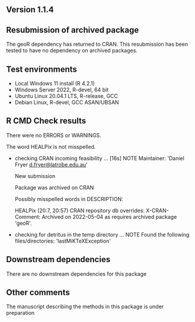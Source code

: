 ## Version 1.1.4

## Resubmission of archived package
The geoR dependency has returned to CRAN.
This resubmission has been tested to have no dependency on archived packages.

## Test environments

* Local Windows 11 install (R 4.2.1)
* Windows Server 2022, R-devel, 64 bit
* Ubuntu Linux 20.04.1 LTS, R-release, GCC
* Debian Linux, R-devel, GCC ASAN/UBSAN

## R CMD Check results
There were no ERRORS or WARNINGS.

The word HEALPix is not misspelled.

* checking CRAN incoming feasibility ... [16s] NOTE
    Maintainer: 'Daniel Fryer <d.fryer@latrobe.edu.au>'

    New submission

    Package was archived on CRAN

    Possibly misspelled words in DESCRIPTION:

    HEALPix (20:7, 20:57)
        CRAN repository db overrides:
    X-CRAN-Comment: Archived on 2022-05-04 as requires archived package
        'geoR'.

* checking for detritus in the temp directory ... NOTE
    Found the following files/directories:
    'lastMiKTeXException'


## Downstream dependencies
There are no downstream dependencies for this package

## Other comments
The manuscript describing the methods in this package is under preparation

